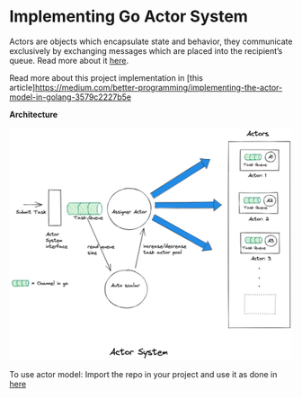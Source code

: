 # Implementing Go Actor System

Actors are objects which encapsulate state and behavior, they communicate exclusively by exchanging messages which are placed into the recipient’s queue.
Read more about it [here](https://en.wikipedia.org/wiki/Actor_model).

Read more about this project implementation in [this article]https://medium.com/better-programming/implementing-the-actor-model-in-golang-3579c2227b5e

**Architecture**

![image info](./actor_system.png)


To use actor model:
Import the repo in your project and use it as done in [here](https://github.com/gauravsa/go-actor-system/blob/main/actor_system/actor_system_test.go)

<script src="https://gist.github.com/gauravsa/7a6feba10b06df259dab81697135aa96.js"></script>
